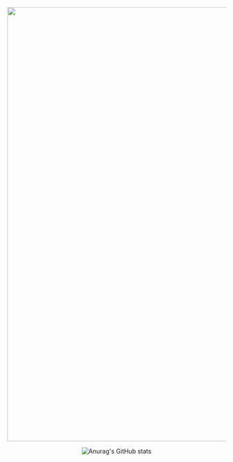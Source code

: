 <div id="header" align="center">
  <img src="https://media.tenor.com/rrytC0b5w0wAAAAd/tally-hall-bana.gif" width="1000"/>
</div>
<div align="center">
  
  ![Anurag's GitHub stats](https://github-readme-stats.vercel.app/api?username=Hyclo&show_icons=true&theme=radical)
  
</div>
